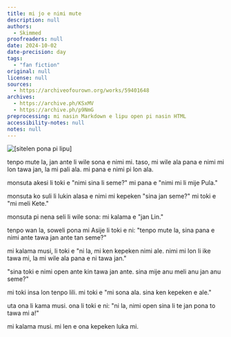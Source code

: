 ```yaml
---
title: mi jo e nimi mute
description: null
authors:
  - Skimmed
proofreaders: null
date: 2024-10-02
date-precision: day
tags:
  - "fan fiction"
original: null
license: null
sources:
  - https://archiveofourown.org/works/59401648
archives:
  - https://archive.ph/KSxMV
  - https://archive.ph/p9NmG
preprocessing: mi nasin Markdown e lipu open pi nasin HTML
accessibility-notes: null
notes: null
---
```


![[sitelen pona pi lipu]](https://images-wixmp-ed30a86b8c4ca887773594c2.wixmp.com/f/ba803b4e-2186-4423-9412-0e2d17086844/dia6ipw-32246ec8-6d99-4154-8ba9-ded0ec62568e.jpg?token=eyJ0eXAiOiJKV1QiLCJhbGciOiJIUzI1NiJ9.eyJzdWIiOiJ1cm46YXBwOjdlMGQxODg5ODIyNjQzNzNhNWYwZDQxNWVhMGQyNmUwIiwiaXNzIjoidXJuOmFwcDo3ZTBkMTg4OTgyMjY0MzczYTVmMGQ0MTVlYTBkMjZlMCIsIm9iaiI6W1t7InBhdGgiOiJcL2ZcL2JhODAzYjRlLTIxODYtNDQyMy05NDEyLTBlMmQxNzA4Njg0NFwvZGlhNmlwdy0zMjI0NmVjOC02ZDk5LTQxNTQtOGJhOS1kZWQwZWM2MjU2OGUuanBnIn1dXSwiYXVkIjpbInVybjpzZXJ2aWNlOmZpbGUuZG93bmxvYWQiXX0.HxmtiV0SNgBdY5L4wCtQvjJBBYWyHpvbipHkVdYx14M)

tenpo mute la, jan ante li wile sona e nimi mi. taso, mi wile ala pana e nimi mi lon tawa jan, la mi pali ala. mi pana e nimi pi lon ala.

monsuta akesi li toki e "nimi sina li seme?" mi pana e "nimi mi li mije Pula."

monsuta ko suli li lukin alasa e nimi mi kepeken "sina jan seme?" mi toki e "mi meli Kete."

monsuta pi nena seli li wile sona: mi kalama e "jan Lin."

tenpo wan la, soweli pona mi Asije li toki e ni: "tenpo mute la, sina pana e nimi ante tawa jan ante tan seme?"

mi kalama musi, li toki e "ni la, mi ken kepeken nimi ale. nimi mi lon li ike tawa mi, la mi wile ala pana e ni tawa jan."

"sina toki e nimi open ante kin tawa jan ante. sina mije anu meli anu jan anu seme?"

mi toki insa lon tenpo lili. mi toki e "mi sona ala. sina ken kepeken e ale."

uta ona li kama musi. ona li toki e ni: "ni la, nimi open sina li te jan pona to tawa mi a!"

mi kalama musi. mi len e ona kepeken luka mi.
